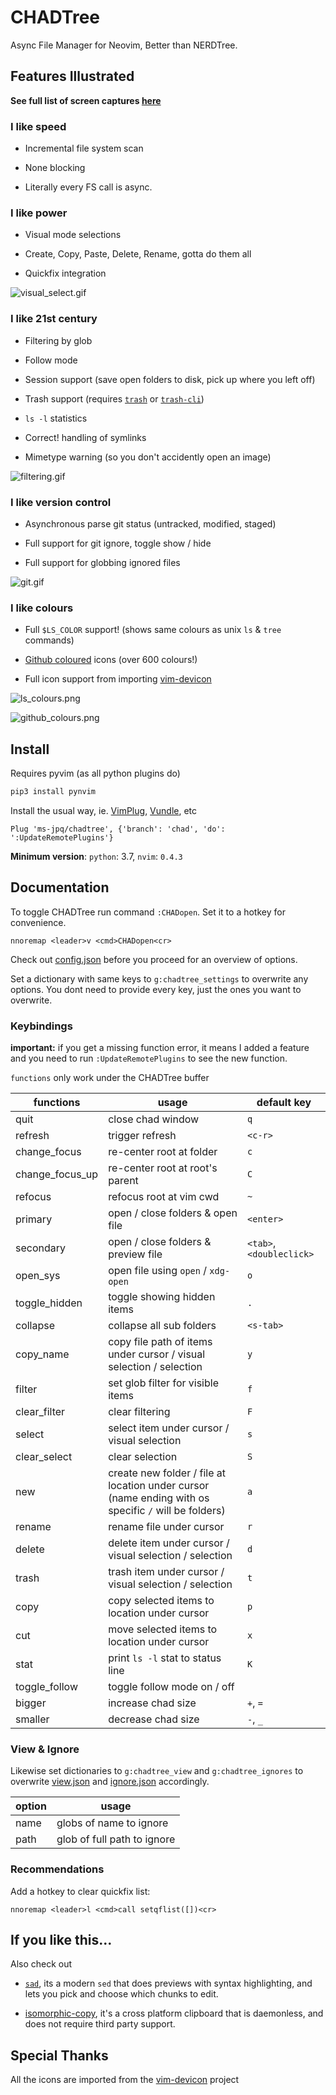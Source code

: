 # CHADTree

Async File Manager for Neovim, Better than NERDTree.

## Features Illustrated

**See full list of screen captures [here](https://github.com/ms-jpq/chadtree/tree/chad/preview)**

### I like speed

- Incremental file system scan

- None blocking

- Literally every FS call is async.

### I like power

- Visual mode selections

- Create, Copy, Paste, Delete, Rename, gotta do them all

- Quickfix integration

![visual_select.gif](https://raw.githubusercontent.com/ms-jpq/chadtree/chad/preview/visual_select.gif)

### I like 21st century

- Filtering by glob

- Follow mode

- Session support (save open folders to disk, pick up where you left off)

- Trash support (requires [`trash`](https://formulae.brew.sh/formula/trash) or [`trash-cli`](https://github.com/andreafrancia/trash-cli))

- `ls -l` statistics

- Correct! handling of symlinks

- Mimetype warning (so you don't accidently open an image)

![filtering.gif](https://raw.githubusercontent.com/ms-jpq/chadtree/chad/preview/filtering.gif)

### I like version control

- Asynchronous parse git status (untracked, modified, staged)

- Full support for git ignore, toggle show / hide

- Full support for globbing ignored files

![git.gif](https://raw.githubusercontent.com/ms-jpq/chadtree/chad/preview/git.gif)

### I like colours

- Full `$LS_COLOR` support! (shows same colours as unix `ls` & `tree` commands)

- [Github coloured](https://github.com/github/linguist) icons (over 600 colours!)

- Full icon support from importing [vim-devicon](https://github.com/ryanoasis/vim-devicons)

![ls_colours.png](https://raw.githubusercontent.com/ms-jpq/chadtree/chad/preview/ls_colours.png)

![github_colours.png](https://raw.githubusercontent.com/ms-jpq/chadtree/chad/preview/github_colours.png)

## Install

Requires pyvim (as all python plugins do)

```sh
pip3 install pynvim
```

Install the usual way, ie. [VimPlug](https://github.com/junegunn/vim-plug), [Vundle](https://github.com/VundleVim/Vundle.vim), etc

```VimL
Plug 'ms-jpq/chadtree', {'branch': 'chad', 'do': ':UpdateRemotePlugins'}
```

**Minimum version**: `python`: 3.7, `nvim`: `0.4.3`

## Documentation

To toggle CHADTree run command `:CHADopen`. Set it to a hotkey for convenience.

```vimL
nnoremap <leader>v <cmd>CHADopen<cr>
```

Check out [config.json](https://github.com/ms-jpq/chadtree/blob/chad/config/config.json) before you proceed for an overview of options.

Set a dictionary with same keys to `g:chadtree_settings` to overwrite any options. You dont need to provide every key, just the ones you want to overwrite.

### Keybindings

**important:** if you get a missing function error, it means I added a feature and you need to run `:UpdateRemotePlugins` to see the new function.

`functions` only work under the CHADTree buffer

| functions       | usage                                                                                                | default key              |
| --------------- | ---------------------------------------------------------------------------------------------------- | ------------------------ |
| quit            | close chad window                                                                                    | `q`                      |
| refresh         | trigger refresh                                                                                      | `<c-r>`                  |
| change_focus    | re-center root at folder                                                                             | `c`                      |
| change_focus_up | re-center root at root's parent                                                                      | `C`                      |
| refocus         | refocus root at vim cwd                                                                              | `~`                      |
| primary         | open / close folders & open file                                                                     | `<enter>`                |
| secondary       | open / close folders & preview file                                                                  | `<tab>`, `<doubleclick>` |
| open_sys        | open file using `open` / `xdg-open`                                                                  | `o`                      |
| toggle_hidden   | toggle showing hidden items                                                                          | `.`                      |
| collapse        | collapse all sub folders                                                                             | `<s-tab>`                |
| copy_name       | copy file path of items under cursor / visual selection / selection                                  | `y`                      |
| filter          | set glob filter for visible items                                                                    | `f`                      |
| clear_filter    | clear filtering                                                                                      | `F`                      |
| select          | select item under cursor / visual selection                                                          | `s`                      |
| clear_select    | clear selection                                                                                      | `S`                      |
| new             | create new folder / file at location under cursor (name ending with os specific `/` will be folders) | `a`                      |
| rename          | rename file under cursor                                                                             | `r`                      |
| delete          | delete item under cursor / visual selection / selection                                              | `d`                      |
| trash           | trash item under cursor / visual selection / selection                                               | `t`                      |
| copy            | copy selected items to location under cursor                                                         | `p`                      |
| cut             | move selected items to location under cursor                                                         | `x`                      |
| stat            | print `ls -l` stat to status line                                                                    | `K`                      |
| toggle_follow   | toggle follow mode on / off                                                                          |                          |
| bigger          | increase chad size                                                                                   | `+`, `=`                 |
| smaller         | decrease chad size                                                                                   | `-`, `_`                 |

### View & Ignore

Likewise set dictionaries to `g:chadtree_view` and `g:chadtree_ignores` to overwrite [view.json](https://github.com/ms-jpq/chadtree/blob/chad/config/view.json) and [ignore.json](https://github.com/ms-jpq/chadtree/blob/chad/config/ignore.json) accordingly.

| option | usage                       |
| ------ | --------------------------- |
| name   | globs of name to ignore     |
| path   | glob of full path to ignore |

### Recommendations

Add a hotkey to clear quickfix list:

```vimL
nnoremap <leader>l <cmd>call setqflist([])<cr>
```

## If you like this...

Also check out

- [`sad`](https://github.com/ms-jpq/sad), its a modern `sed` that does previews with syntax highlighting, and lets you pick and choose which chunks to edit.

- [isomorphic-copy](https://github.com/ms-jpq/isomorphic-copy), it's a cross platform clipboard that is daemonless, and does not require third party support.

## Special Thanks

All the icons are imported from the [vim-devicon](https://github.com/ryanoasis/vim-devicons) project
